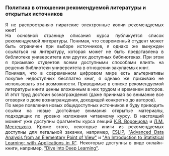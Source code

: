 ### Политика в отношении рекомендуемой литературы и открытых источников



<p align='justify'>
    Я не распространяю пиратские электронные копии рекомендуемых книг!
    <br>
    На основной странице описания курса публикуется список рекомендуемой литературы. Понимая, что современный студент может быть ограничен при выборе источников, я однако же вынужден ссылаться на литературу, которая может не быть представлена в библиотеке университета или других доступных библиотеках. При этом я призываю студентов всеми доступными способами влиять на решения библиотеки университета в отношении закупаемых книг.
    <br>
    Понимая, что в современном цифровом мире есть альтернативы покупке недоступных бесплатно книг, я однако же призываю не использовать эти возможности. Приводимые в списке рекомендуемой литературы книги ценны вложенным в них трудом и временем авторов. И этот труд достоин вознаграждения (даже принимая во внимание все оговорки о доле вознаграждения, доходящей конкретно до авторов).
    <br>
    По мере появления новых общедоступных источников я буду приводить ссылки на новые достойные внимания открытые материалы, подходящих по уровню изложения читаемому курсу. В настоящий момент уже доступны фрагменты курса лекций <a href="http://www.machinelearning.ru/wiki/index.php?title=%D0%A3%D1%87%D0%B0%D1%81%D1%82%D0%BD%D0%B8%D0%BA:%D0%9A%D0%BE%D0%BD%D1%81%D1%82%D0%B0%D0%BD%D1%82%D0%B8%D0%BD_%D0%92%D0%BE%D1%80%D0%BE%D0%BD%D1%86%D0%BE%D0%B2">К.В. Воронцова</a> и <a href="http://www.machinelearning.ru/wiki/index.php?title=%D0%A3%D1%87%D0%B0%D1%81%D1%82%D0%BD%D0%B8%D0%BA:Mest">Л.М. Местецкого</a>. Кроме этого, некоторые книги из рекомендуемых доступны для легальной закачки, например, <a href="https://web.stanford.edu/~hastie/Papers/ESLII.pdf">ESLIP</a>, <a href="https://www.stat.cmu.edu/~cshalizi/ADAfaEPoV/">"Advanced Data Analysis from an Elementary Point of View"</a> и <a href="http://faculty.marshall.usc.edu/gareth-james/ISL/ISLR%20Seventh%20Printing.pdf">"An Introduction to Statistical Learning: with Applications in R"</a>. Некоторые доступны в виде онлайн-книги, например, <a href="http://d2l.ai/">"Dive into Deep Learning"</a>.</p>
